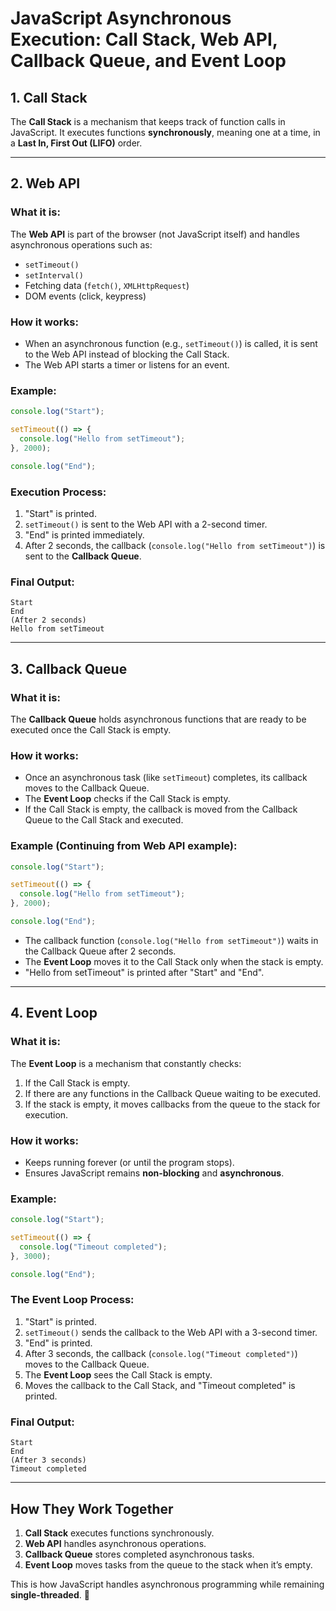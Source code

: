 # JavaScript Asynchronous Execution: Call Stack, Web API, Callback Queue, and Event Loop

## 1. Call Stack
The **Call Stack** is a mechanism that keeps track of function calls in JavaScript. It executes functions **synchronously**, meaning one at a time, in a **Last In, First Out (LIFO)** order.

---

## 2. Web API
### What it is:
The **Web API** is part of the browser (not JavaScript itself) and handles asynchronous operations such as:
- `setTimeout()`
- `setInterval()`
- Fetching data (`fetch()`, `XMLHttpRequest`)
- DOM events (click, keypress)

### How it works:
- When an asynchronous function (e.g., `setTimeout()`) is called, it is sent to the Web API instead of blocking the Call Stack.
- The Web API starts a timer or listens for an event.

### Example:
```js
console.log("Start");

setTimeout(() => {
  console.log("Hello from setTimeout");
}, 2000);

console.log("End");
```

### Execution Process:
1. "Start" is printed.
2. `setTimeout()` is sent to the Web API with a 2-second timer.
3. "End" is printed immediately.
4. After 2 seconds, the callback (`console.log("Hello from setTimeout")`) is sent to the **Callback Queue**.

### Final Output:
```
Start
End
(After 2 seconds)
Hello from setTimeout
```

---

## 3. Callback Queue
### What it is:
The **Callback Queue** holds asynchronous functions that are ready to be executed once the Call Stack is empty.

### How it works:
- Once an asynchronous task (like `setTimeout`) completes, its callback moves to the Callback Queue.
- The **Event Loop** checks if the Call Stack is empty.
- If the Call Stack is empty, the callback is moved from the Callback Queue to the Call Stack and executed.

### Example (Continuing from Web API example):
```js
console.log("Start");

setTimeout(() => {
  console.log("Hello from setTimeout");
}, 2000);

console.log("End");
```

- The callback function (`console.log("Hello from setTimeout")`) waits in the Callback Queue after 2 seconds.
- The **Event Loop** moves it to the Call Stack only when the stack is empty.
- "Hello from setTimeout" is printed after "Start" and "End".

---

## 4. Event Loop
### What it is:
The **Event Loop** is a mechanism that constantly checks:
1. If the Call Stack is empty.
2. If there are any functions in the Callback Queue waiting to be executed.
3. If the stack is empty, it moves callbacks from the queue to the stack for execution.

### How it works:
- Keeps running forever (or until the program stops).
- Ensures JavaScript remains **non-blocking** and **asynchronous**.

### Example:
```js
console.log("Start");

setTimeout(() => {
  console.log("Timeout completed");
}, 3000);

console.log("End");
```

### The Event Loop Process:
1. "Start" is printed.
2. `setTimeout()` sends the callback to the Web API with a 3-second timer.
3. "End" is printed.
4. After 3 seconds, the callback (`console.log("Timeout completed")`) moves to the Callback Queue.
5. The **Event Loop** sees the Call Stack is empty.
6. Moves the callback to the Call Stack, and "Timeout completed" is printed.

### Final Output:
```
Start
End
(After 3 seconds)
Timeout completed
```

---

## How They Work Together
1. **Call Stack** executes functions synchronously.
2. **Web API** handles asynchronous operations.
3. **Callback Queue** stores completed asynchronous tasks.
4. **Event Loop** moves tasks from the queue to the stack when it’s empty.

This is how JavaScript handles asynchronous programming while remaining **single-threaded**. 🚀

